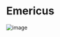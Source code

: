 # Emericus

![image](https://user-images.githubusercontent.com/7936745/232185258-c93e233a-5031-4f9e-850c-3ad2afa6aa16.png)

